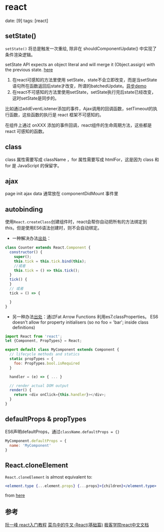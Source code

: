 # react
date: [9]
tags: [react]



## setState()
`setState()` 将总是触发一次重绘, 除非在 shouldComponentUpdate() 中实现了条件渲染逻辑。

 setState API expects an object literal and will merge it (Object.assign) with the previous state.
 [here](https://github.com/facebook/immutable-js/wiki/Immutable-as-React-state)

 1. 在react可感知的方法里使用 setState，state不会立即改变，而是当setState语句所在函数返回后state才改变，所谓的batchedUpdate。[异步demo][7]
 2. 在react不可感知的方法里使用setState，setState执行完后state已经改变，这时setState是同步的。

比如通过addEventListener添加的事件，Ajax调用的回调函数，setTimeout的执行函数，这些函数的执行是 react 框架不可感知的。

在组件上通过 onXXX 添加的事件回调，react组件的生命周期方法，这些都是 react 可感知的函数。

## class

class 属性需要写成 className ，for 属性需要写成 htmlFor，这是因为 class 和 for 是 JavaScript 的保留字。

## ajax
page init ajax data 通常放在 componentDidMount 事件里


## autobinding

使用`React.createClass`创建组件时，react会帮你自动把所有的方法绑定到 *this*。但是使用ES6语法创建时，则不会自动绑定。

- 一种解决办法[出处][5]：

```JavaScript
class Counter extends React.Component {
  constructor() {
    super();
    this.tick = this.tick.bind(this);
    //或者
    this.tick = () => this.tick();
  }
  tick() {
  }
  // 或者
  tick = () => {

  }
}
```

- 另一种办法[出处][6]：通过Fat Arrow Functions 利用es7.classProperties。
ES6 doesn't allow for property initialisers (so no foo = 'bar'; inside class definitions)

```JavaScript
import React from 'react';  
let {Component, PropTypes} = React;

export default class MyComponent extends Component {  
  // lifecycle methods and statics
  static propTypes = {
    foo: PropTypes.bool.isRequired
  }

  handler = (e) => { ... }

  // render actual DOM output
  render() {
    return <div onClick={this.handler}></div>;
  }
}
```
## defaultProps & propTypes
ES6声明defaultProps，通过`className.defaultProps = {}`
```JavaScript
MyComponent.defaultProps = {
  name: 'MyComponent'
}
```
## React.cloneElement
`React.cloneElement` is almost equivalent to:
```jsx
<element.type {...element.props} {...props}>{children}</element.type>
```
from [here](https://facebook.github.io/react/blog/2015/03/03/react-v0.13-rc2.html)

## 参考
[阮一峰 react入门教程][1]
[菜鸟中的牛叉-React(基础篇)][4]
[极客学院react中文文档][3]


[1]:http://www.ruanyifeng.com/blog/2015/03/react.html "阮一峰 react入门教程"
[2]:https://facebook.github.io/react/tips/inline-styles.html
[3]:http://wiki.jikexueyuan.com/project/react/component-api.html "极客学院react中文文档"
[4]:http://rongl.github.io/blog/docs/reactjs.html "菜鸟中的牛叉-React(基础篇)"
[5]:https://facebook.github.io/react/blog/2015/01/27/react-v0.13.0-beta-1.html#autobinding
[6]:http://www.ian-thomas.net/autobinding-react-and-es6-classes/
[7]:https://medium.com/@mweststrate/3-reasons-why-i-stopped-using-react-setstate-ab73fc67a42e#.k5516ly2e "这儿有个证明setState()是异步的例子"
